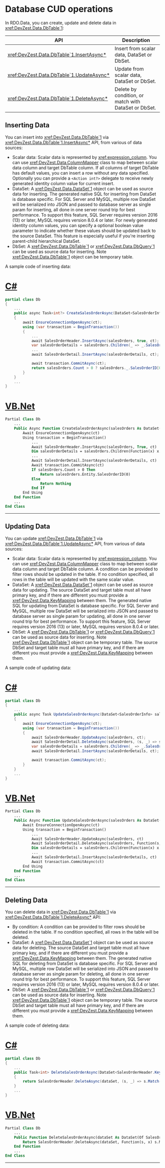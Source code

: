 # Database CUD operations

In RDO.Data, you can create, update and delete data in <xref:DevZest.Data.DbTable`1>:

| API | Description |
|-----|-------------|
| <xref:DevZest.Data.DbTable`1.InsertAsync*> | Insert from scalar data, DataSet or DbSet. |
| <xref:DevZest.Data.DbTable`1.UpdateAsync*> | Update from scalar data, DataSet or DbSet. |
| <xref:DevZest.Data.DbTable`1.DeleteAsync*> | Delete by condition, or match with DataSet or DbSet. |

## Inserting Data

You can insert into <xref:DevZest.Data.DbTable`1> via <xref:DevZest.Data.DbTable`1.InsertAsync*> API, from various of data sources:

* Scalar data: Scalar data is represented by <xref:expression_column>. You can use <xref:DevZest.Data.ColumnMapper> class to map between scalar data column and target DbTable column. If all columns of target DbTable has default values, you can insert a row without any data specified. Optionally you can provide a `<Action int?>` delegate to receive newly generated identity column value for current insert.
* DataSet: A <xref:DevZest.Data.DataSet`1> object can be used as source data for inserting. The generated native SQL for inserting from DataSet is database specific. For SQL Server and MySQL, multiple row DataSet will be serialized into JSON and passed to database server as single param for inserting, all done in one server round trip for best performance. To support this feature, SQL Server requires version 2016 (13) or later, MySQL requires version 8.0.4 or later. For newly generated identity column values, you can specify a optional boolean value parameter to indicate whether these values should be updated back to the source DataSet. This feature is especially useful if you're inserting parent-child hierarchical DataSet.
* DbSet: A <xref:DevZest.Data.DbTable`1> or <xref:DevZest.Data.DbQuery`1> can be used as source data for inserting. Note <xref:DevZest.Data.DbTable`1> object can be temporary table.

A sample code of inserting data:

# [C#](#tab/cs)

```cs
partial class Db
{
    ...
    public async Task<int?> CreateSalesOrderAsync(DataSet<SalesOrderInfo> salesOrders, CancellationToken ct)
    {
        await EnsureConnectionOpenAsync(ct);
        using (var transaction = BeginTransaction())
        {
            ...
            await SalesOrderHeader.InsertAsync(salesOrders, true, ct);
            var salesOrderDetails = salesOrders.Children(_ => _.SalesOrderDetails);
            ...
            await SalesOrderDetail.InsertAsync(salesOrderDetails, ct);

            await transaction.CommitAsync(ct);
            return salesOrders.Count > 0 ? salesOrders._.SalesOrderID[0] : null;
        }
    }
    ...
}
```

# [VB.Net](#tab/vb)

```vb
Partial Class Db
    ...
    Public Async Function CreateSalesOrderAsync(salesOrders As DataSet(Of SalesOrderInfo), ct As CancellationToken) As Task(Of Integer?)
        Await EnsureConnectionOpenAsync(ct)
        Using transaction = BeginTransaction()
            ...
            Await SalesOrderHeader.InsertAsync(salesOrders, True, ct)
            Dim salesOrderDetails = salesOrders.Children(Function(x) x.SalesOrderDetails)
            ...
            Await SalesOrderDetail.InsertAsync(salesOrderDetails, ct)
            Await transaction.CommitAsync(ct)
            If salesOrders.Count > 0 Then
                Return salesOrders.Entity.SalesOrderID(0)
            Else
                Return Nothing
            End If
        End Using
    End Function
    ...
End Class
```

***

## Updating Data

You can update <xref:DevZest.Data.DbTable`1> via <xref:DevZest.Data.DbTable`1.UpdateAsync*> API, from various of data sources:

* Scalar data: Scalar data is represented by <xref:expression_column>. You can use <xref:DevZest.Data.ColumnMapper> class to map between scalar data column and target DbTable column. A condition can be provided to filter rows should be updated in the table. If no condition specified, all rows in the table will be updated with the same scalar value.
* DataSet: A <xref:DevZest.Data.DataSet`1> object can be used as source data for updating. The source DataSet and target table must all have primary key, and if there are different you must provide a <xref:DevZest.Data.KeyMapping> between them. The generated native SQL for updating from DataSet is database specific. For SQL Server and MySQL, multiple row DataSet will be serialized into JSON and passed to database server as single param for updating, all done in one server round trip for best performance. To support this feature, SQL Server requires version 2016 (13) or later, MySQL requires version 8.0.4 or later.
* DbSet: A <xref:DevZest.Data.DbTable`1> or <xref:DevZest.Data.DbQuery`1> can be used as source data for inserting. Note <xref:DevZest.Data.DbTable`1> object can be temporary table. The source DbSet and target table must all have primary key, and if there are different you must provide a <xref:DevZest.Data.KeyMapping> between them.

A sample code of updating data:

# [C#](#tab/cs)

```cs
partial class Db
{
    ...
    public async Task UpdateSalesOrderAsync(DataSet<SalesOrderInfo> salesOrders, CancellationToken ct)
    {
        await EnsureConnectionOpenAsync(ct);
        using (var transaction = BeginTransaction())
        {
            await SalesOrderHeader.UpdateAsync(salesOrders, ct);
            await SalesOrderDetail.DeleteAsync(salesOrders, (s, _) => s.Match(_.FK_SalesOrderHeader), ct);
            var salesOrderDetails = salesOrders.Children(_ => _.SalesOrderDetails);
            await SalesOrderDetail.InsertAsync(salesOrderDetails, ct);

            await transaction.CommitAsync(ct);
        }
    }
    ...
}

```

# [VB.Net](#tab/vb)

```vb
Partial Class Db
    ...
    Public Async Function UpdateSalesOrderAsync(salesOrders As DataSet(Of SalesOrderInfo), ct As CancellationToken) As Task
        Await EnsureConnectionOpenAsync(ct)
        Using transaction = BeginTransaction()
            ...
            Await SalesOrderHeader.UpdateAsync(salesOrders, ct)
            Await SalesOrderDetail.DeleteAsync(salesOrders, Function(s, x) s.Match(x.FK_SalesOrderHeader), ct)
            Dim salesOrderDetails = salesOrders.Children(Function(x) x.SalesOrderDetails)
            ...
            Await SalesOrderDetail.InsertAsync(salesOrderDetails, ct)
            Await transaction.CommitAsync(ct)
        End Using
    End Function
    ...
End Class
```

***

## Deleting Data

You can delete data in <xref:DevZest.Data.DbTable`1> via <xref:DevZest.Data.DbTable`1.DeleteAsync*> API:

* By condition: A condition can be provided to filter rows should be deleted in the table. If no condition specified, all rows in the table will be deleted.
* DataSet: A <xref:DevZest.Data.DataSet`1> object can be used as source data for deleting. The source DataSet and target table must all have primary key, and if there are different you must provide a <xref:DevZest.Data.KeyMapping> between them. The generated native SQL for deleting from DataSet is database specific. For SQL Server and MySQL, multiple row DataSet will be serialized into JSON and passed to database server as single param for deleting, all done in one server round trip for best performance. To support this feature, SQL Server requires version 2016 (13) or later, MySQL requires version 8.0.4 or later.
* DbSet: A <xref:DevZest.Data.DbTable`1> or <xref:DevZest.Data.DbQuery`1> can be used as source data for inserting. Note <xref:DevZest.Data.DbTable`1> object can be temporary table. The source DbSet and target table must all have primary key, and if there are different you must provide a <xref:DevZest.Data.KeyMapping> between them.

A sample code of deleting data:

# [C#](#tab/cs)

```cs
partial class Db
{
    ...
    public Task<int> DeleteSalesOrderAsync(DataSet<SalesOrderHeader.Key> dataSet, CancellationToken ct)
    {
        return SalesOrderHeader.DeleteAsync(dataSet, (s, _) => s.Match(_), ct);
    }
    ...
}
```

# [VB.Net](#tab/vb)

```vb
Partial Class Db
    ...
    Public Function DeleteSalesOrderAsync(dataSet As DataSet(Of SalesOrderHeader.Key), ct As CancellationToken) As Task(Of Integer)
        Return SalesOrderHeader.DeleteAsync(dataSet, Function(s, x) s.Match(x), ct)
    End Function
    ...
End Class
```

***
